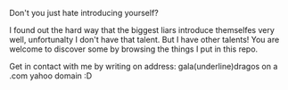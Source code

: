 Don't you just hate introducing yourself?

I found out the hard way that the biggest liars introduce themselfes very well, unfortunalty I don't have that talent.
But I have other talents! You are welcome to discover some by browsing the things I put in this repo.

Get in contact with me by writing on address: gala(underline)dragos on a .com yahoo domain :D

